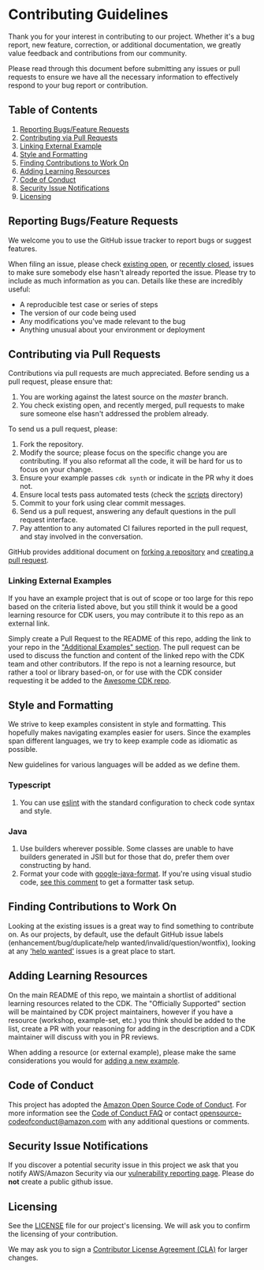# Contributing Guidelines

Thank you for your interest in contributing to our project. Whether it's a bug report, new feature, correction, or additional
documentation, we greatly value feedback and contributions from our community.

Please read through this document before submitting any issues or pull requests to ensure we have all the necessary
information to effectively respond to your bug report or contribution.

## Table of Contents
1. [Reporting Bugs/Feature Requests](#Reporting)
2. [Contributing via Pull Requests](#Pulls)
4. [Linking External Example](#Extern)
5. [Style and Formatting](#Style)
6. [Finding Contributions to Work On](#Finding)
7. [Adding Learning Resources](#Resources)
8. [Code of Conduct](#CoC)
9. [Security Issue Notifications](#Security)
10. [Licensing](#License)

## Reporting Bugs/Feature Requests <a name="Reporting"></a>

We welcome you to use the GitHub issue tracker to report bugs or suggest features.

When filing an issue, please check [existing open](https://github.com/aws-samples/aws-cdk-examples/issues), or [recently closed](https://github.com/aws-samples/aws-cdk-examples/issues?utf8=%E2%9C%93&q=is%3Aissue%20is%3Aclosed%20), issues to make sure somebody else hasn't already reported the issue. Please try to include as much information as you can. Details like these are incredibly useful:

* A reproducible test case or series of steps
* The version of our code being used
* Any modifications you've made relevant to the bug
* Anything unusual about your environment or deployment

## Contributing via Pull Requests <a name="Pulls"></a>
Contributions via pull requests are much appreciated. Before sending us a pull request, please ensure that:

1. You are working against the latest source on the *master* branch.
2. You check existing open, and recently merged, pull requests to make sure someone else hasn't addressed the problem already.

To send us a pull request, please:

1. Fork the repository.
2. Modify the source; please focus on the specific change you are contributing. If you also reformat all the code, it will be hard for us to focus on your change.
4. Ensure your example passes `cdk synth` or indicate in the PR why it does not. 
3. Ensure local tests pass automated tests (check the [scripts](https://github.com/aws-samples/aws-cdk-examples/tree/master/scripts) directory)
4. Commit to your fork using clear commit messages.
5. Send us a pull request, answering any default questions in the pull request interface.
6. Pay attention to any automated CI failures reported in the pull request, and stay involved in the conversation.

GitHub provides additional document on [forking a repository](https://help.github.com/articles/fork-a-repo/) and
[creating a pull request](https://help.github.com/articles/creating-a-pull-request/).


### Linking External Examples <a name="Extern"></a>

If you have an example project that is out of scope or too large for this repo based on the criteria listed above, but you still think it would be a good learning resource for CDK users, you may contribute it to this repo as an external link.

Simply create a Pull Request to the README of this repo, adding the link to your repo in the ["Additional Examples" section](https://github.com/aws-samples/aws-cdk-examples#AddEx). The pull request can be used to discuss the function and content of the linked repo with the CDK team and other contributors. If the repo is not a learning resource, but rather a tool or library based-on, or for use with the CDK consider requesting it be added to the [Awesome CDK repo](https://github.com/kolomied/awesome-cdk).

## Style and Formatting <a name="Style"></a>

We strive to keep examples consistent in style and formatting. This hopefully makes navigating examples easier for users. Since the examples span different languages, we try to keep example code as idiomatic as possible.

New guidelines for various languages will be added as we define them.

### Typescript
1. You can use [eslint](https://eslint.org/) with the standard configuration to check code syntax and style.

### Java
1. Use builders wherever possible. Some classes are unable to have builders generated in JSII but for those that do, prefer them over constructing by hand.
2. Format your code with [google-java-format](https://github.com/google/google-java-format). If you're using visual studio code, [see this comment](https://github.com/redhat-developer/vscode-java/issues/419#issuecomment-360820321) to get a formatter task setup.

## Finding Contributions to Work On <a name="Finding"></a>
Looking at the existing issues is a great way to find something to contribute on. As our projects, by default, use the default GitHub issue labels (enhancement/bug/duplicate/help wanted/invalid/question/wontfix), looking at any ['help wanted'](https://github.com/aws-samples/aws-cdk-examples/labels/help%20wanted) issues is a great place to start.

## Adding Learning Resources <a name="Resources"></a>
On the main README of this repo, we maintain a shortlist of additional learning resources related to the CDK. The "Officially Supported" section will be maintained by CDK project maintainers, however if you have a resource (workshop, example-set, etc.) you think should be added to the list, create a PR with your reasoning for adding in the description and a CDK maintainer will discuss with you in PR reviews.

When adding a resource (or external example), please make the same considerations you would for [adding a new example](#Pulls).

## Code of Conduct <a name="CoC"></a>
This project has adopted the [Amazon Open Source Code of Conduct](https://aws.github.io/code-of-conduct).
For more information see the [Code of Conduct FAQ](https://aws.github.io/code-of-conduct-faq) or contact
opensource-codeofconduct@amazon.com with any additional questions or comments.


## Security Issue Notifications <a name="Security"></a>
If you discover a potential security issue in this project we ask that you notify AWS/Amazon Security via our [vulnerability reporting page](http://aws.amazon.com/security/vulnerability-reporting/). Please do **not** create a public github issue.


## Licensing <a name="License"></a>

See the [LICENSE](https://github.com/aws-samples/aws-cdk-examples/blob/master/LICENSE) file for our project's licensing. We will ask you to confirm the licensing of your contribution.

We may ask you to sign a [Contributor License Agreement (CLA)](http://en.wikipedia.org/wiki/Contributor_License_Agreement) for larger changes.